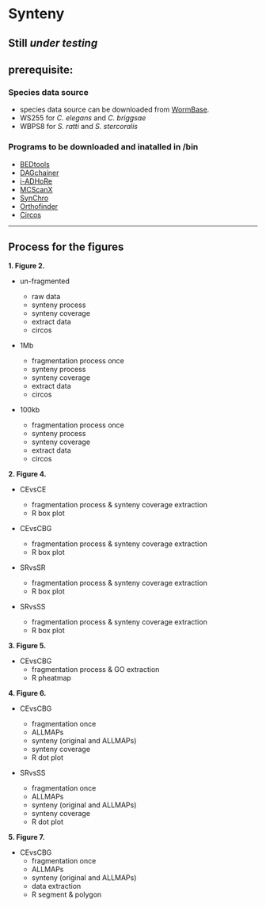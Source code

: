 # Synteny

Still *under testing*
---
## prerequisite:
### Species data source
- species data source can be downloaded from [WormBase](ftp://ftp.wormbase.org/pub/wormbase/).
- WS255 for *C. elegans* and *C. briggsae*
- WBPS8 for *S. ratti* and *S. stercoralis*
### Programs to be downloaded and inatalled in /bin 
- [BEDtools](https://github.com/arq5x/bedtools2/releases/download/v2.26.0/bedtools-2.26.0.tar.gz)
- [DAGchainer](https://downloads.sourceforge.net/project/dagchainer/dagchainer/DAGchainer-r02062008/DAGchainer_r02-06-2008.tar.gz)
- [i-ADHoRe](http://bioinformatics.psb.ugent.be/webtools/i-adhore/licensing/)
- [MCScanX](http://chibba.pgml.uga.edu/mcscan2/MCScanX.zip)
- [SynChro](http://www.lcqb.upmc.fr/CHROnicle/telechargements/CHROnicle.zip)
- [Orthofinder](https://github.com/davidemms/OrthoFinder/releases/download/1.1.2/OrthoFinder-1.1.2.tar.gz)
- [Circos](http://circos.ca/distribution/circos-0.69-4.tgz)
---
## Process for the figures
**1. Figure 2.**
- un-fragmented
	- raw data
	- synteny process
	- synteny coverage
	- extract data
	- circos

- 1Mb
	- fragmentation process once
	- synteny process
	- synteny coverage
	- extract data
	- circos

- 100kb
	- fragmentation process once
	- synteny process
	- synteny coverage
	- extract data
	- circos

**2. Figure 4.**
- CEvsCE
	- fragmentation process & synteny coverage extraction
	- R box plot

- CEvsCBG
	- fragmentation process & synteny coverage extraction
	- R box plot

- SRvsSR
	- fragmentation process & synteny coverage extraction
	- R box plot

- SRvsSS
	- fragmentation process & synteny coverage extraction
	- R box plot

**3. Figure 5.**
- CEvsCBG
	- fragmentation process & GO extraction
	- R pheatmap

**4. Figure 6.**
- CEvsCBG
	- fragmentation once
	- ALLMAPs
	- synteny (original and ALLMAPs)
	- synteny coverage
	- R dot plot 

- SRvsSS
	- fragmentation once
	- ALLMAPs
	- synteny (original and ALLMAPs)
	- synteny coverage
	- R dot plot

**5. Figure 7.**
- CEvsCBG
	- fragmentation once
	- ALLMAPs
	- synteny (original and ALLMAPs)
	- data extraction
	- R segment & polygon
